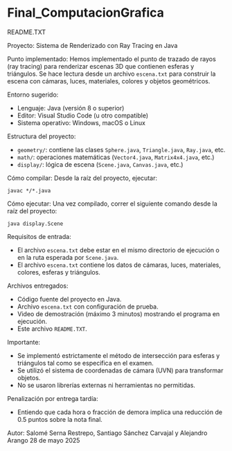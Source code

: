 # Final_ComputacionGrafica

README.TXT

Proyecto: Sistema de Renderizado con Ray Tracing en Java

Punto implementado:
Hemos implementado el punto de trazado de rayos (ray tracing) para renderizar escenas 3D que contienen esferas y triángulos. Se hace lectura desde un archivo `escena.txt` para construir la escena con cámaras, luces, materiales, colores y objetos geométricos.

Entorno sugerido:
- Lenguaje: Java (versión 8 o superior)
- Editor: Visual Studio Code (u otro compatible)
- Sistema operativo: Windows, macOS o Linux

Estructura del proyecto:
- `geometry/`: contiene las clases `Sphere.java`, `Triangle.java`, `Ray.java`, etc.
- `math/`: operaciones matemáticas (`Vector4.java`, `Matrix4x4.java`, etc.)
- `display/`: lógica de escena (`Scene.java`, `Canvas.java`, etc.)

Cómo compilar:
Desde la raíz del proyecto, ejecutar:

    javac */*.java

Cómo ejecutar:
Una vez compilado, correr el siguiente comando desde la raíz del proyecto:

    java display.Scene

Requisitos de entrada:
- El archivo `escena.txt` debe estar en el mismo directorio de ejecución o en la ruta esperada por `Scene.java`.
- El archivo `escena.txt` contiene los datos de cámaras, luces, materiales, colores, esferas y triángulos.

Archivos entregados:
- Código fuente del proyecto en Java.
- Archivo `escena.txt` con configuración de prueba.
- Video de demostración (máximo 3 minutos) mostrando el programa en ejecución.
- Este archivo `README.TXT`.

Importante:
- Se implementó estrictamente el método de intersección para esferas y triángulos tal como se especifica en el examen.
- Se utilizó el sistema de coordenadas de cámara (UVN) para transformar objetos.
- No se usaron librerías externas ni herramientas no permitidas.

Penalización por entrega tardía:
- Entiendo que cada hora o fracción de demora implica una reducción de 0.5 puntos sobre la nota final.

Autor:
Salomé Serna Restrepo, Santiago Sánchez Carvajal y Alejandro Arango
28 de mayo 2025

